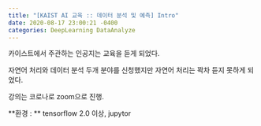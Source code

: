 ```yaml
---
title: "[KAIST AI 교육 :: 데이터 분석 및 예측] Intro"
date: 2020-08-17 23:00:21 -0400
categories: DeepLearning DataAnalyze
---
```


카이스트에서 주관하는 인공지는 교육을 듣게 되었다.<br/>

자연어 처리와 데이터 분석 두개 분야를 신청했지만 자연어 처리는 꽉차 듣지 못하게 되었다.<br/>

강의는 코로나로 zoom으로 진행.<br/> 

**환경 : **  tensorflow 2.0 이상, jupytor